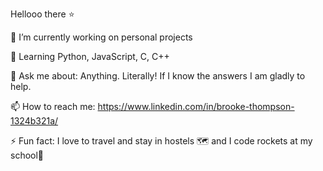 Hellooo there ⭐️

🔭 I’m currently working on personal projects

🌱 Learning Python, JavaScript, C, C++

💬 Ask me about: Anything. Literally! If I know the answers I am gladly to help.

📫 How to reach me: https://www.linkedin.com/in/brooke-thompson-1324b321a/

⚡️ Fun fact: I love to travel and stay in hostels 🗺️ and I code rockets at my school🚀
